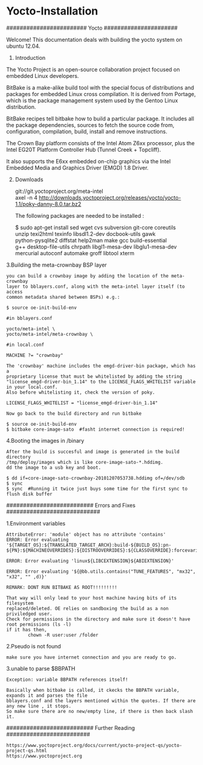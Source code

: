 Yocto-Installation
==================


######################## Yocto ###################### 

Welcome!
This documentation deals with building the yocto system on ubuntu 12.04.


1. Introduction

The Yocto Project is an open-source collaboration project focused on embedded Linux developers.

BitBake is a make-alike build tool with the special focus of distributions 
and packages for embedded Linux cross compilation. It is derived from Portage,
which is the package management system used by the Gentoo Linux distribution.


BitBake recipes tell bitbake how to build a particular package.
It includes all the package dependencies, sources to fetch the 
source code from, configuration, compilation, build, install
and remove instructions.

The Crown Bay platform consists of the Intel Atom Z6xx processor,
plus the Intel EG20T Platform Controller Hub (Tunnel Creek + Topcliff).

It also supports the E6xx embedded on-chip graphics via the Intel
Embedded Media and Graphics Driver (EMGD) 1.8 Driver.

2. Downloads
	
	git://git.yoctoproject.org/meta-intel	
	axel -n 4 http://downloads.yoctoproject.org/releases/yocto/yocto-1.1/poky-danny-8.0.tar.bz2 
	
	The following packages are needed to be installed :  

	$ sudo apt-get install sed wget cvs subversion git-core coreutils \
          unzip texi2html texinfo libsdl1.2-dev docbook-utils gawk \
          python-pysqlite2 diffstat help2man make gcc build-essential \
          g++ desktop-file-utils chrpath libgl1-mesa-dev libglu1-mesa-dev \
          mercurial autoconf automake groff libtool xterm

3.Building the meta-crownbay BSP layer

	you can build a crownbay image by adding the location of the meta-crownbay 
	layer to bblayers.conf, along with the meta-intel layer itself (to access 
	common metadata shared between BSPs) e.g.:

	$ source oe-init-build-env

	#in bblayers.conf

	yocto/meta-intel \
	yocto/meta-intel/meta-crownbay \

	#in local.conf

	MACHINE ?= "crownbay"

	The 'crownbay' machine includes the emgd-driver-bin package, which has a 
	proprietary license that must be whitelisted by adding the string 
	"license_emgd-driver-bin_1.14" to the LICENSE_FLAGS_WHITELIST variable in your local.conf.
	Also before whitelisting it, check the version of poky.

	LICENSE_FLAGS_WHITELIST = "license_emgd-driver-bin_1.14"

	Now go back to the build directory and run bitbake

	$ source oe-init-build-env 
	$ bitbake core-image-sato  #fasht internet connection is required!


4.Booting the images in /binary

	After the build is succesful and image is generated in the build directory
	/tmp/deploy/images which is like core-image-sato-*.hddimg.
	dd the image to a usb key and boot.

	$ dd if=core-image-sato-crownbay-20101207053738.hddimg of=/dev/sdb
	$ sync
	$ sync  #Running it twice just buys some time for the first sync to flush disk buffer


##########################
Errors and Fixes
############################


1.Environment variables 

	AttributeError: 'module' object has no attribute 'contains'
	ERROR: Error evaluating '${TARGET_OS}:${TRANSLATED_TARGET_ARCH}:build-${BUILD_OS}:pn-
	${PN}:${MACHINEOVERRIDES}:${DISTROOVERRIDES}:${CLASSOVERRIDE}:forcevariable'

	ERROR: Error evaluating 'linux${LIBCEXTENSION}${ABIEXTENSION}'

	ERROR: Error evaluating '${@bb.utils.contains("TUNE_FEATURES", "mx32", "x32", "" ,d)}'

	REMARK: DONT RUN BITBAKE AS ROOT!!!!!!!!!

	That way will only lead to your host machine having bits of its filesystem
	replaced/deleted. OE relies on sandboxing the build as a non priviledged user.
	Check for permissions in the directory and make sure it doesn't have root permissions (ls -l)
	if it has then,
			chown -R user:user /folder

2.Pseudo is not found

	make sure you have internet connection and you are ready to go.

3.unable to parse $BBPATH

	Exception: variable BBPATH references itself! 

	Basically when bitbake is called, it ckecks the BBPATH variable, expands it and parses the file
	bblayers.conf and the layers mentioned within the quotes. If there are any new line , it stops.
	So make sure there are no new/empty line, if there is then back slash it.


##########################
Further Reading
#########################

	https://www.yoctoproject.org/docs/current/yocto-project-qs/yocto-project-qs.html
	https://www.yoctoproject.org
